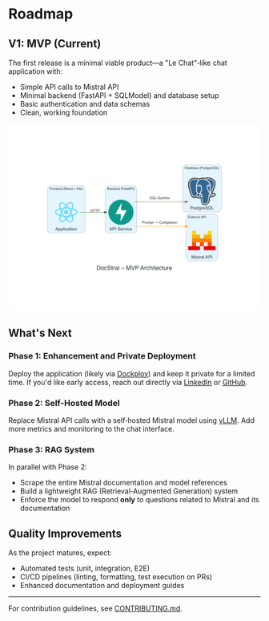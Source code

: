 # Roadmap

## V1: MVP (Current)

The first release is a minimal viable product—a "Le Chat"‑like chat application with:

- Simple API calls to Mistral API
- Minimal backend (FastAPI + SQLModel) and database setup
- Basic authentication and data schemas
- Clean, working foundation

![mvp_architecture.png](docs/mvp_architecture.png)

## What's Next

### Phase 1: Enhancement and Private Deployment

Deploy the application (likely via [Dockploy](https://dockploy.com)) and keep it private for a limited time. If you'd like early access, reach out directly via [LinkedIn](https://www.linkedin.com/in/tanguy-pauvret) or [GitHub](https://github.com/Bima42).

### Phase 2: Self‑Hosted Model

Replace Mistral API calls with a self‑hosted Mistral model using [vLLM](https://github.com/vllm-project/vllm).
Add more metrics and monitoring to the chat interface.

### Phase 3: RAG System

In parallel with Phase 2:

- Scrape the entire Mistral documentation and model references
- Build a lightweight RAG (Retrieval‑Augmented Generation) system
- Enforce the model to respond **only** to questions related to Mistral and its documentation


## Quality Improvements

As the project matures, expect:

- Automated tests (unit, integration, E2E)
- CI/CD pipelines (linting, formatting, test execution on PRs)
- Enhanced documentation and deployment guides

---

For contribution guidelines, see [CONTRIBUTING.md](./CONTRIBUTING.md).